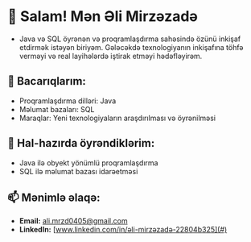 ﻿


# 👋 Salam! Mən Əli Mirzəzadə
- Java və SQL öyrənən və proqramlaşdırma sahəsində özünü inkişaf etdirmək istəyən biriyəm. Gələcəkdə texnologiyanın inkişafına töhfə verməyi və real layihələrdə iştirak etməyi hədəfləyirəm.

## 🔧 Bacarıqlarım:
-  Proqramlaşdırma dilləri: Java
- Məlumat bazaları: SQL
- Maraqlar: Yeni texnologiyaların araşdırılması və öyrənilməsi

## 🌱 Hal-hazırda öyrəndiklərim:
- Java ilə obyekt yönümlü proqramlaşdırma
- SQL ilə məlumat bazası idarəetməsi

## 📫 Mənimlə əlaqə:
- **Email:** ali.mrzd0405@gmail.com
- **LinkedIn:** [www.linkedin.com/in/əli-mirzəzadə-22804b325](#)

